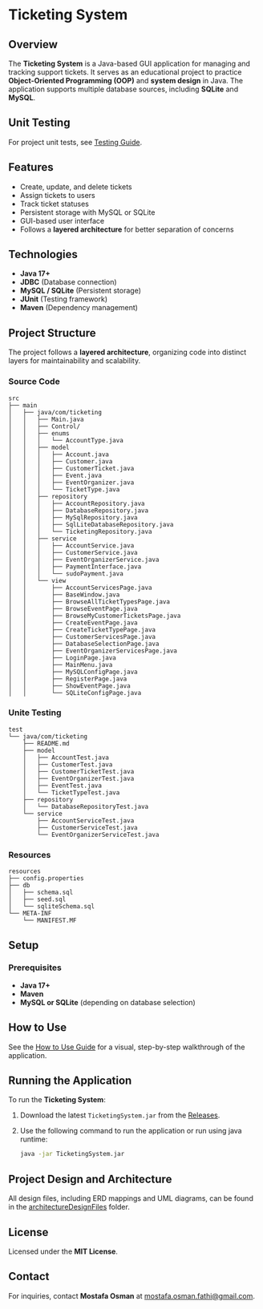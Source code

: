 # Ticketing System

## Overview

The **Ticketing System** is a Java-based GUI application for managing and tracking support tickets. It serves as an educational project to practice **Object-Oriented Programming (OOP)** and **system design** in Java. The application supports multiple database sources, including **SQLite** and **MySQL**.

## Unit Testing

For project unit tests, see [Testing Guide](/TicketingSystem/src/test/java/com/ticketing/README.md).

## Features

- Create, update, and delete tickets
- Assign tickets to users
- Track ticket statuses
- Persistent storage with MySQL or SQLite
- GUI-based user interface
- Follows a **layered architecture** for better separation of concerns

## Technologies

- **Java 17+**
- **JDBC** (Database connection)
- **MySQL / SQLite** (Persistent storage)
- **JUnit** (Testing framework)
- **Maven** (Dependency management)

## Project Structure

The project follows a **layered architecture**, organizing code into distinct layers for maintainability and scalability.

### Source Code 
```
src
├── main
│   ├── java/com/ticketing
│   │   ├── Main.java
│   │   ├── Control/
│   │   ├── enums
│   │   │   └── AccountType.java
│   │   ├── model
│   │   │   ├── Account.java
│   │   │   ├── Customer.java
│   │   │   ├── CustomerTicket.java
│   │   │   ├── Event.java
│   │   │   ├── EventOrganizer.java
│   │   │   └── TicketType.java
│   │   ├── repository
│   │   │   ├── AccountRepository.java
│   │   │   ├── DatabaseRepository.java
│   │   │   ├── MySqlRepository.java
│   │   │   ├── SqlLiteDatabaseRepository.java
│   │   │   └── TicketingRepository.java
│   │   ├── service
│   │   │   ├── AccountService.java
│   │   │   ├── CustomerService.java
│   │   │   ├── EventOrganizerService.java
│   │   │   ├── PaymentInterface.java
│   │   │   └── sudoPayment.java
│   │   └── view
│   │       ├── AccountServicesPage.java
│   │       ├── BaseWindow.java
│   │       ├── BrowseAllTicketTypesPage.java
│   │       ├── BrowseEventPage.java
│   │       ├── BrowseMyCustomerTicketsPage.java
│   │       ├── CreateEventPage.java
│   │       ├── CreateTicketTypePage.java
│   │       ├── CustomerServicesPage.java
│   │       ├── DatabaseSelectionPage.java
│   │       ├── EventOrganizerServicesPage.java
│   │       ├── LoginPage.java
│   │       ├── MainMenu.java
│   │       ├── MySQLConfigPage.java
│   │       ├── RegisterPage.java
│   │       ├── ShowEventPage.java
│   │       └── SQLiteConfigPage.java
```

### Unite Testing
```
test
└── java/com/ticketing
    ├── README.md
    ├── model
    │   ├── AccountTest.java
    │   ├── CustomerTest.java
    │   ├── CustomerTicketTest.java
    │   ├── EventOrganizerTest.java
    │   ├── EventTest.java
    │   └── TicketTypeTest.java
    ├── repository
    │   └── DatabaseRepositoryTest.java
    └── service
        ├── AccountServiceTest.java
        ├── CustomerServiceTest.java
        └── EventOrganizerServiceTest.java
```

### Resources
```
resources
├── config.properties
├── db
│   ├── schema.sql
│   ├── seed.sql
│   └── sqliteSchema.sql
└── META-INF
    └── MANIFEST.MF
```

## Setup

### Prerequisites

- **Java 17+**
- **Maven**
- **MySQL or SQLite** (depending on database selection)

## How to Use

See the [How to Use Guide](HowToUse.md) for a visual, step-by-step walkthrough of the application.

## Running the Application

To run the **Ticketing System**:

1. Download the latest `TicketingSystem.jar` from the [Releases](https://github.com/MostafaOsmanFathi/Ticketing-System/releases/tag/v0.1.1).
2. Use the following command to run the application or run using java runtime:

    ```bash
    java -jar TicketingSystem.jar
    ```

## Project Design and Architecture

All design files, including ERD mappings and UML diagrams, can be found in the [architectureDesignFiles](/architectureDesignFiles) folder.

## License

Licensed under the **MIT License**.

## Contact

For inquiries, contact **Mostafa Osman** at [mostafa.osman.fathi@gmail.com](mailto:mostafa.osman.fathi@gmail.com).

